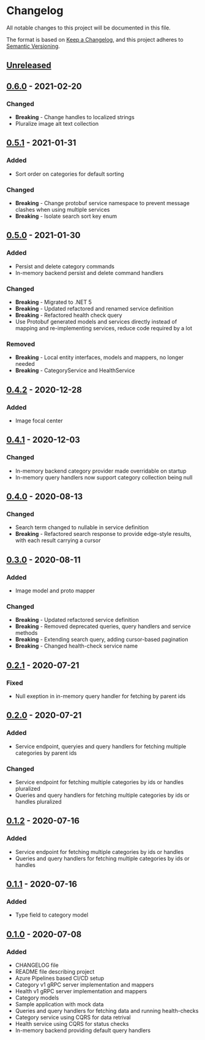 # Changelog

All notable changes to this project will be documented in this file.

The format is based on [Keep a Changelog](https://keepachangelog.com/en/1.0.0/),
and this project adheres to [Semantic Versioning](https://semver.org/spec/v2.0.0.html).

## [Unreleased]

## [0.6.0] - 2021-02-20

### Changed

- **Breaking** - Change handles to localized strings
- Pluralize image alt text collection

## [0.5.1] - 2021-01-31

### Added

- Sort order on categories for default sorting

### Changed

- **Breaking** - Change protobuf service namespace to prevent message clashes when using multiple services
- **Breaking** - Isolate search sort key enum

## [0.5.0] - 2021-01-30

### Added

- Persist and delete category commands
- In-memory backend persist and delete command handlers

### Changed

- **Breaking** - Migrated to .NET 5
- **Breaking** - Updated refactored and renamed service definition
- **Breaking** - Refactored health check query
- Use Protobuf generated models and services directly instead of mapping and re-implementing services, reduce code required by a lot

### Removed

- **Breaking** - Local entity interfaces, models and mappers, no longer needed
- **Breaking** - CategoryService and HealthService

## [0.4.2] - 2020-12-28

### Added

- Image focal center

## [0.4.1] - 2020-12-03

### Changed

- In-memory backend category provider made overridable on startup
- In-memory query handlers now support category collection being null

## [0.4.0] - 2020-08-13

### Changed

- Search term changed to nullable in service definition
- **Breaking** - Refactored search response to provide edge-style results, with each result carrying a cursor

## [0.3.0] - 2020-08-11

### Added

- Image model and proto mapper

### Changed

- **Breaking** - Updated refactored service definition
- **Breaking** - Removed deprecated queries, query handlers and service methods
- **Breaking** - Extending search query, adding cursor-based pagination
- **Breaking** - Changed health-check service name

## [0.2.1] - 2020-07-21

### Fixed

- Null exeption in in-memory query handler for fetching by parent ids

## [0.2.0] - 2020-07-21

### Added

- Service endpoint, queryies and query handlers for fetching multiple categories by parent ids

### Changed

- Service endpoint for fetching multiple categories by ids or handles pluralized
- Queries and query handlers for fetching multiple categories by ids or handles pluralized

## [0.1.2] - 2020-07-16

### Added

- Service endpoint for fetching multiple categories by ids or handles
- Queries and query handlers for fetching multiple categories by ids or handles

## [0.1.1] - 2020-07-16

### Added

- Type field to category model

## [0.1.0] - 2020-07-08

### Added

- CHANGELOG file
- README file describing project
- Azure Pipelines based CI/CD setup
- Category v1 gRPC server implementation and mappers
- Health v1 gRPC server implementation and mappers
- Category models
- Sample application with mock data
- Queries and query handlers for fetching data and running health-checks
- Category service using CQRS for data retrival
- Health service using CQRS for status checks
- In-memory backend providing default query handlers

[unreleased]: https://github.com/SorenA/lightops-commerce-services-category/compare/0.6.0...develop
[0.6.0]: https://github.com/SorenA/lightops-commerce-services-category/tree/0.6.0
[0.5.1]: https://github.com/SorenA/lightops-commerce-services-category/tree/0.5.1
[0.5.0]: https://github.com/SorenA/lightops-commerce-services-category/tree/0.5.0
[0.4.2]: https://github.com/SorenA/lightops-commerce-services-category/tree/0.4.2
[0.4.1]: https://github.com/SorenA/lightops-commerce-services-category/tree/0.4.1
[0.4.0]: https://github.com/SorenA/lightops-commerce-services-category/tree/0.4.0
[0.3.0]: https://github.com/SorenA/lightops-commerce-services-category/tree/0.3.0
[0.2.1]: https://github.com/SorenA/lightops-commerce-services-category/tree/0.2.1
[0.2.0]: https://github.com/SorenA/lightops-commerce-services-category/tree/0.2.0
[0.1.2]: https://github.com/SorenA/lightops-commerce-services-category/tree/0.1.2
[0.1.1]: https://github.com/SorenA/lightops-commerce-services-category/tree/0.1.1
[0.1.0]: https://github.com/SorenA/lightops-commerce-services-category/tree/0.1.0
